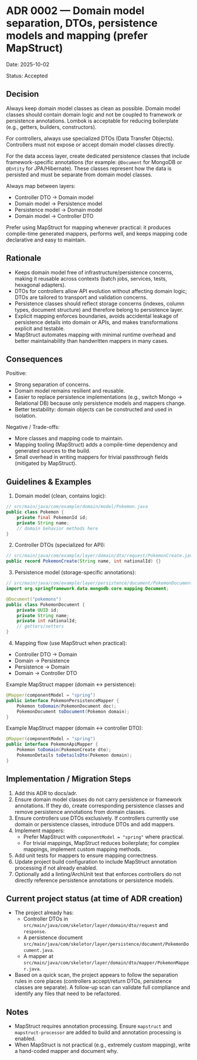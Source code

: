# ADR 0002 — Domain model separation, DTOs, persistence models and mapping (prefer MapStruct)

Date: 2025-10-02

Status: Accepted

Decision
--------
Always keep domain model classes as clean as possible. Domain model classes should contain domain logic and not be coupled to framework or persistence annotations. Lombok is acceptable for reducing boilerplate (e.g., getters, builders, constructors).

For controllers, always use specialized DTOs (Data Transfer Objects). Controllers must not expose or accept domain model classes directly.

For the data access layer, create dedicated persistence classes that include framework-specific annotations (for example: `@Document` for MongoDB or `@Entity` for JPA/Hibernate). These classes represent how the data is persisted and must be separate from domain model classes.

Always map between layers:
- Controller DTO -> Domain model
- Domain model -> Persistence model
- Persistence model -> Domain model
- Domain model -> Controller DTO

Prefer using MapStruct for mapping whenever practical: it produces compile-time generated mappers, performs well, and keeps mapping code declarative and easy to maintain.

Rationale
---------
- Keeps domain model free of infrastructure/persistence concerns, making it reusable across contexts (batch jobs, services, tests, hexagonal adapters).
- DTOs for controllers allow API evolution without affecting domain logic; DTOs are tailored to transport and validation concerns.
- Persistence classes should reflect storage concerns (indexes, column types, document structure) and therefore belong to persistence layer.
- Explicit mapping enforces boundaries, avoids accidental leakage of persistence details into domain or APIs, and makes transformations explicit and testable.
- MapStruct automates mapping with minimal runtime overhead and better maintainability than handwritten mappers in many cases.

Consequences
------------
Positive:
- Strong separation of concerns.
- Domain model remains resilient and reusable.
- Easier to replace persistence implementations (e.g., switch Mongo -> Relational DB) because only persistence models and mappers change.
- Better testability: domain objects can be constructed and used in isolation.

Negative / Trade-offs:
- More classes and mapping code to maintain.
- Mapping tooling (MapStruct) adds a compile-time dependency and generated sources to the build.
- Small overhead in writing mappers for trivial passthrough fields (mitigated by MapStruct).

Guidelines & Examples
---------------------
1. Domain model (clean, contains logic):
```java
// src/main/java/com/example/domain/model/Pokemon.java
public class Pokemon {
    private final PokemonId id;
    private String name;
    // domain behavior methods here
}
```

2. Controller DTOs (specialized for API):
```java
// src/main/java/com/example/layer/domain/dto/request/PokemonCreate.java
public record PokemonCreate(String name, int nationalId) {}
```

3. Persistence model (storage-specific annotations):
```java
// src/main/java/com/example/layer/persistence/document/PokemonDocument.java
import org.springframework.data.mongodb.core.mapping.Document;

@Document("pokemons")
public class PokemonDocument {
    private UUID id;
    private String name;
    private int nationalId;
    // getters/setters
}
```

4. Mapping flow (use MapStruct when practical):
- Controller DTO -> Domain
- Domain -> Persistence
- Persistence -> Domain
- Domain -> Controller DTO

Example MapStruct mapper (domain <-> persistence):
```java
@Mapper(componentModel = "spring")
public interface PokemonPersistenceMapper {
    Pokemon toDomain(PokemonDocument doc);
    PokemonDocument toDocument(Pokemon domain);
}
```

Example MapStruct mapper (domain <-> controller DTO):
```java
@Mapper(componentModel = "spring")
public interface PokemonApiMapper {
    Pokemon toDomain(PokemonCreate dto);
    PokemonDetails toDetailsDto(Pokemon domain);
}
```

Implementation / Migration Steps
------------------------------
1. Add this ADR to docs/adr.
2. Ensure domain model classes do not carry persistence or framework annotations. If they do, create corresponding persistence classes and remove persistence annotations from domain classes.
3. Ensure controllers use DTOs exclusively. If controllers currently use domain or persistence classes, introduce DTOs and add mappers.
4. Implement mappers:
   - Prefer MapStruct with `componentModel = "spring"` where practical.
   - For trivial mappings, MapStruct reduces boilerplate; for complex mappings, implement custom mapping methods.
5. Add unit tests for mappers to ensure mapping correctness.
6. Update project build configuration to include MapStruct annotation processing if not already enabled.
7. Optionally add a linting/ArchUnit test that enforces controllers do not directly reference persistence annotations or persistence models.

Current project status (at time of ADR creation)
------------------------------------------------
- The project already has:
  - Controller DTOs in `src/main/java/com/skeletor/layer/domain/dto/request` and `response`.
  - A persistence document `src/main/java/com/skeletor/layer/persistence/document/PokemonDocument.java`.
  - A mapper at `src/main/java/com/skeletor/layer/domain/dto/mapper/PokemonMapper.java`.
- Based on a quick scan, the project appears to follow the separation rules in core places (controllers accept/return DTOs, persistence classes are separate). A follow-up scan can validate full compliance and identify any files that need to be refactored.

Notes
-----
- MapStruct requires annotation processing. Ensure `mapstruct` and `mapstruct-processor` are added to build and annotation processing is enabled.
- When MapStruct is not practical (e.g., extremely custom mapping), write a hand-coded mapper and document why.
